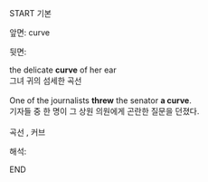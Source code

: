 START
기본

앞면:
curve


뒷면:
<div>the delicate <b>curve</b> of her ear </div><div>그녀 귀의 섬세한 곡선<br><br><div>One of the journalists <b>threw</b> the senator <b>a curve</b>. </div><div>기자들 중 한 명이 그 상원 의원에게 곤란한 질문을 던졌다.<br><br>곡선 , 커브</div></div>


해석:

END